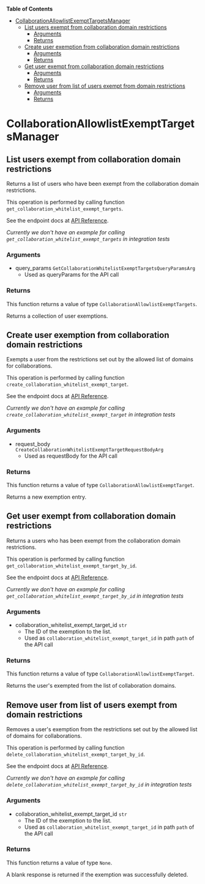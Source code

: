 <!-- START doctoc generated TOC please keep comment here to allow auto update -->
<!-- DON'T EDIT THIS SECTION, INSTEAD RE-RUN doctoc TO UPDATE -->
**Table of Contents**

- [CollaborationAllowlistExemptTargetsManager](#collaborationallowlistexempttargetsmanager)
  - [List users exempt from collaboration domain restrictions](#list-users-exempt-from-collaboration-domain-restrictions)
    - [Arguments](#arguments)
    - [Returns](#returns)
  - [Create user exemption from collaboration domain restrictions](#create-user-exemption-from-collaboration-domain-restrictions)
    - [Arguments](#arguments-1)
    - [Returns](#returns-1)
  - [Get user exempt from collaboration domain restrictions](#get-user-exempt-from-collaboration-domain-restrictions)
    - [Arguments](#arguments-2)
    - [Returns](#returns-2)
  - [Remove user from list of users exempt from domain restrictions](#remove-user-from-list-of-users-exempt-from-domain-restrictions)
    - [Arguments](#arguments-3)
    - [Returns](#returns-3)

<!-- END doctoc generated TOC please keep comment here to allow auto update -->

# CollaborationAllowlistExemptTargetsManager

## List users exempt from collaboration domain restrictions

Returns a list of users who have been exempt from the collaboration
domain restrictions.

This operation is performed by calling function `get_collaboration_whitelist_exempt_targets`.

See the endpoint docs at
[API Reference](https://developer.box.com/reference/get-collaboration-whitelist-exempt-targets/).

*Currently we don't have an example for calling `get_collaboration_whitelist_exempt_targets` in integration tests*

### Arguments

- query_params `GetCollaborationWhitelistExemptTargetsQueryParamsArg`
  - Used as queryParams for the API call


### Returns

This function returns a value of type `CollaborationAllowlistExemptTargets`.

Returns a collection of user exemptions.


## Create user exemption from collaboration domain restrictions

Exempts a user from the restrictions set out by the allowed list of domains
for collaborations.

This operation is performed by calling function `create_collaboration_whitelist_exempt_target`.

See the endpoint docs at
[API Reference](https://developer.box.com/reference/post-collaboration-whitelist-exempt-targets/).

*Currently we don't have an example for calling `create_collaboration_whitelist_exempt_target` in integration tests*

### Arguments

- request_body `CreateCollaborationWhitelistExemptTargetRequestBodyArg`
  - Used as requestBody for the API call


### Returns

This function returns a value of type `CollaborationAllowlistExemptTarget`.

Returns a new exemption entry.


## Get user exempt from collaboration domain restrictions

Returns a users who has been exempt from the collaboration
domain restrictions.

This operation is performed by calling function `get_collaboration_whitelist_exempt_target_by_id`.

See the endpoint docs at
[API Reference](https://developer.box.com/reference/get-collaboration-whitelist-exempt-targets-id/).

*Currently we don't have an example for calling `get_collaboration_whitelist_exempt_target_by_id` in integration tests*

### Arguments

- collaboration_whitelist_exempt_target_id `str`
  - The ID of the exemption to the list.
  - Used as `collaboration_whitelist_exempt_target_id` in path `path` of the API call


### Returns

This function returns a value of type `CollaborationAllowlistExemptTarget`.

Returns the user&#x27;s exempted from the list of collaboration domains.


## Remove user from list of users exempt from domain restrictions

Removes a user&#x27;s exemption from the restrictions set out by the allowed list
of domains for collaborations.

This operation is performed by calling function `delete_collaboration_whitelist_exempt_target_by_id`.

See the endpoint docs at
[API Reference](https://developer.box.com/reference/delete-collaboration-whitelist-exempt-targets-id/).

*Currently we don't have an example for calling `delete_collaboration_whitelist_exempt_target_by_id` in integration tests*

### Arguments

- collaboration_whitelist_exempt_target_id `str`
  - The ID of the exemption to the list.
  - Used as `collaboration_whitelist_exempt_target_id` in path `path` of the API call


### Returns

This function returns a value of type `None`.

A blank response is returned if the exemption was
successfully deleted.


